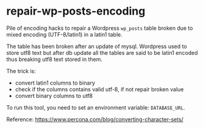# repair-wp-posts-encoding

Pile of encoding hacks to repair a Wordpress `wp_posts` table broken due
to mixed encoding (UTF-8/latin1) in a latin1 table.

The table has been broken after an update of mysql. Wordpress used to store utf8 text but after db update all the tables
are said to be latin1 encoded thus breaking utf8 text stored in them.

The trick is:

- convert latin1 columns to binary
- check if the columns contains valid utf-8, if not repair broken value
- convert binary columns to utf8

To run this tool, you need to set an environment variable: `DATABASE_URL`.

Reference: <https://www.percona.com/blog/converting-character-sets/>
